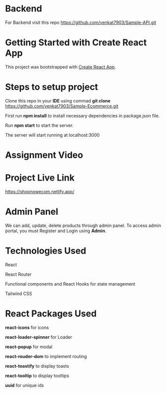 # Backend

For Backend visit this repo https://github.com/venkat7903/Sample-API.git

# Getting Started with Create React App

This project was bootstrapped with [Create React App](https://github.com/facebook/create-react-app).

# Steps to setup project
Clone this repo in your **IDE** using commad **git clone** https://github.com/venkat7903/Sample-Ecommerce.git

First run **npm install** to install necessary dependencies in package.json file.

Run **npm start** to start the server. 

The server will start running at localhost:3000

# Assignment Video

# Project Live Link
https://shopnowecom.netlify.app/

# Admin Panel

We can add, update, delete products through admin panel. To access admin portal, you must Register and Login using **Admin**. 

# Technologies Used

React 

React Router

Functional components and React Hooks for state management

Tailwind CSS

# React Packages Used

**react-icons** for icons

**react-loader-spinner** for Loader

**react-popup** for modal

**react-rouder-dom** to implement routing

**react-toastify** to display toasts

**react-tooltip** to display tooltips

**uuid** for unique ids
